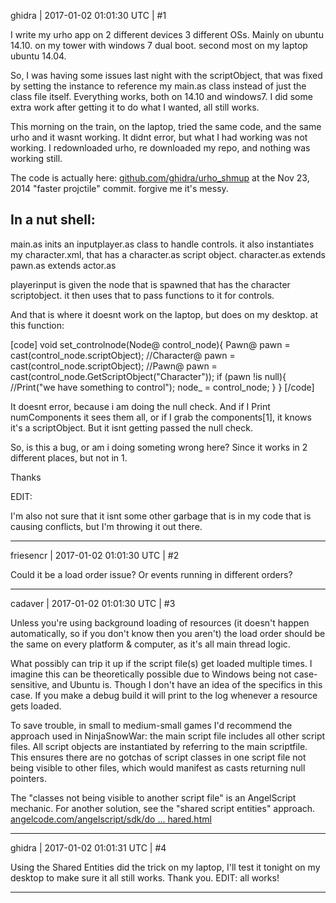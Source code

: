 ghidra | 2017-01-02 01:01:30 UTC | #1

I write my urho app on 2 different devices 3 different OSs.
Mainly on ubuntu 14.10. on my tower with windows 7 dual boot. second most on my laptop ubuntu 14.04.

So, I was having some issues last night with the scriptObject, that was fixed by setting the instance to reference my main.as class instead of just the class file itself.
Everything works, both on 14.10 and windows7. I did some extra work after getting it to do what I wanted, all still works.

This morning on the train, on the laptop, tried the same code, and the same urho and it wasnt working. It didnt error, but what I had working was not working.
I redownloaded urho, re downloaded my repo, and nothing was working still.

The code is actually here:
[github.com/ghidra/urho_shmup](https://github.com/ghidra/urho_shmup)
at the  Nov 23, 2014  "faster projctile" commit.
forgive me it's messy.

In a nut shell:
--------
main.as inits an inputplayer.as class to handle controls.
it also instantiates my character.xml, that has a character.as script object.
character.as extends pawn.as extends actor.as

playerinput is given the node that is spawned that has the character scriptobject.
it then uses that to pass functions to it for controls.

And that is where it doesnt work on the laptop, but does on my desktop.
at this function:

[code]
void set_controlnode(Node@ control_node){
   Pawn@ pawn = cast<Pawn>(control_node.scriptObject);
   //Character@ pawn = cast<Character>(control_node.scriptObject);
   //Pawn@ pawn = cast<Pawn>(control_node.GetScriptObject("Character"));
   if (pawn !is null){
      //Print("we have something to control");
      node_ = control_node;
   }
}
[/code]

It doesnt error, because i am doing the null check.
And if I Print numComponents it sees them all, or if I grab the components[1], it knows it's a scriptObject. But it isnt getting passed the null check.

So, is this a bug, or am i doing someting wrong here? Since it works in 2 different places, but not in 1.

Thanks

EDIT:

I'm also not sure that it isnt some other garbage that is in my code that is causing conflicts, but I'm throwing it out there.

-------------------------

friesencr | 2017-01-02 01:01:30 UTC | #2

Could it be a load order issue?  Or events running in different orders?

-------------------------

cadaver | 2017-01-02 01:01:30 UTC | #3

Unless you're using background loading of resources (it doesn't happen automatically, so if you don't know then you aren't) the load order should be the same on every platform & computer, as it's all main thread logic.

What possibly can trip it up if the script file(s) get loaded multiple times. I imagine this can be theoretically possible due to Windows being not case-sensitive, and Ubuntu is. Though I don't have an idea of the specifics in this case. If you make a debug build it will print to the log whenever a resource gets loaded.

To save trouble, in small to medium-small games I'd recommend the approach used in NinjaSnowWar: the main script file includes all other script files. All script objects are instantiated by referring to the main scriptfile. This ensures there are no gotchas of script classes in one script file not being visible to other files, which would manifest as casts returning null pointers.

The "classes not being visible to another script file" is an AngelScript mechanic. For another solution, see the "shared script entities" approach. [angelcode.com/angelscript/sdk/do ... hared.html](http://angelcode.com/angelscript/sdk/docs/manual/doc_script_shared.html)

-------------------------

ghidra | 2017-01-02 01:01:31 UTC | #4

Using the Shared Entities did the trick on my laptop, I'll test it tonight on my desktop to make sure it all still works.
Thank you.
EDIT: all works!

-------------------------


